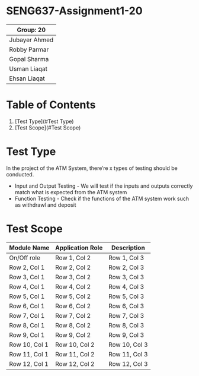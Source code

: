 # SENG637-Assignment1-20

| Group: 20 |
| ------------------- |
| Jubayer Ahmed       |
| Robby Parmar        |
| Gopal Sharma        |
| Usman Liaqat        |
| Ehsan Liaqat        |

# Table of Contents

1. [Test Type](#Test Type)
2. [Test Scope](#Test Scope)

# Test Type
In the project of the ATM System, there’re x types of testing should be conducted.
- Input and Output Testing
      - We will test if the inputs and outputs correctly match what is expected from the ATM system
- Function Testing
      - Check if the functions of the ATM system work such as withdrawl and deposit

# Test Scope

| Module Name | Application Role | Description |
| -------- | -------- | -------- |
| On/Off role | Row 1, Col 2 | Row 1, Col 3 |
| Row 2, Col 1 | Row 2, Col 2 | Row 2, Col 3 |
| Row 3, Col 1 | Row 3, Col 2 | Row 3, Col 3 |
| Row 4, Col 1 | Row 4, Col 2 | Row 4, Col 3 |
| Row 5, Col 1 | Row 5, Col 2 | Row 5, Col 3 |
| Row 6, Col 1 | Row 6, Col 2 | Row 6, Col 3 |
| Row 7, Col 1 | Row 7, Col 2 | Row 7, Col 3 |
| Row 8, Col 1 | Row 8, Col 2 | Row 8, Col 3 |
| Row 9, Col 1 | Row 9, Col 2 | Row 9, Col 3 |
| Row 10, Col 1 | Row 10, Col 2 | Row 10, Col 3 |
| Row 11, Col 1 | Row 11, Col 2 | Row 11, Col 3 |
| Row 12, Col 1 | Row 12, Col 2 | Row 12, Col 3 |
